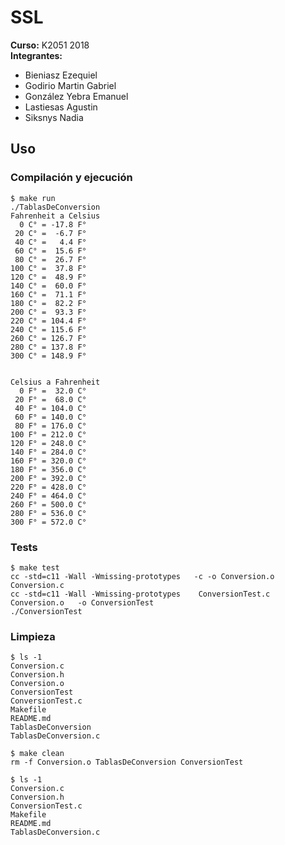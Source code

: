 # SSL
**Curso:** K2051 2018<br />
**Integrantes:**<br />
* Bieniasz Ezequiel<br />
* Godirio Martin Gabriel<br />
* González Yebra Emanuel<br />
* Lastiesas Agustin<br />
* Siksnys Nadia<br />

## Uso
### Compilación y ejecución
```
$ make run                    
./TablasDeConversion
Fahrenheit a Celsius
  0 C° = -17.8 F°
 20 C° =  -6.7 F°
 40 C° =   4.4 F°
 60 C° =  15.6 F°
 80 C° =  26.7 F°
100 C° =  37.8 F°
120 C° =  48.9 F°
140 C° =  60.0 F°
160 C° =  71.1 F°
180 C° =  82.2 F°
200 C° =  93.3 F°
220 C° = 104.4 F°
240 C° = 115.6 F°
260 C° = 126.7 F°
280 C° = 137.8 F°
300 C° = 148.9 F°


Celsius a Fahrenheit
  0 F° =  32.0 C°
 20 F° =  68.0 C°
 40 F° = 104.0 C°
 60 F° = 140.0 C°
 80 F° = 176.0 C°
100 F° = 212.0 C°
120 F° = 248.0 C°
140 F° = 284.0 C°
160 F° = 320.0 C°
180 F° = 356.0 C°
200 F° = 392.0 C°
220 F° = 428.0 C°
240 F° = 464.0 C°
260 F° = 500.0 C°
280 F° = 536.0 C°
300 F° = 572.0 C°

```

### Tests
```
$ make test
cc -std=c11 -Wall -Wmissing-prototypes   -c -o Conversion.o Conversion.c
cc -std=c11 -Wall -Wmissing-prototypes    ConversionTest.c Conversion.o   -o ConversionTest
./ConversionTest
```

### Limpieza
```
$ ls -1
Conversion.c
Conversion.h
Conversion.o
ConversionTest
ConversionTest.c
Makefile
README.md
TablasDeConversion
TablasDeConversion.c

$ make clean
rm -f Conversion.o TablasDeConversion ConversionTest

$ ls -1
Conversion.c
Conversion.h
ConversionTest.c
Makefile
README.md
TablasDeConversion.c
```
